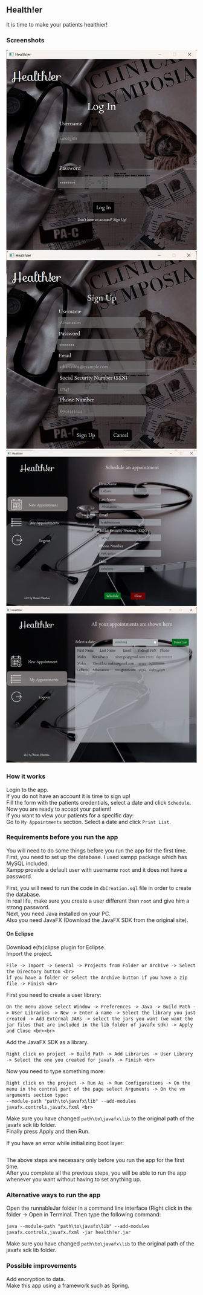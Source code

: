 ## Health!er
It is time to make your patients healthier! <br>

### Screenshots
![Login](screenshots/login.png)
![Sign Up](screenshots/signup.png)
![New Appointment](screenshots/newAppointment.png)
![My Appointments](screenshots/myAppointments.png)

### How it works
Login to the app. <br>
If you do not have an account it is time to sign up! <br>
Fill the form with the patients credentials, select a date and click ```Schedule```. <br>
Now you are ready to accept your patient! <br>
If you want to view your patients for a specific day: <br>
Go to ```My Appointments``` section. Select a date and click ```Print List```. <br>

### Requirements before you run the app
You will need to do some things before you run the app for the first time. <br>
First, you need to set up the database. I used xampp package which has MySQL included. <br>
Xampp provide a default user with username ```root``` and it does not have a password. <br>

First, you will need to run the code in ```dbCreation.sql``` file in order to create the database.<br>
In real life, make sure you create a user different than ```root``` and give him a strong password.<br>
Next, you need Java installed on your PC. <br>
Also you need JavaFX (Download the JavaFX SDK from the original site). <br>

#### On Eclipse
Download e(fx)clipse plugin for Eclipse. <br>
Import the project. <br>
```
File -> Import -> General -> Projects from Folder or Archive -> Select the Directory button <br>
if you have a folder or select the Archive button if you have a zip file -> Finish <br>
```

First you need to create a user library: <br>
```
On the menu above select Window -> Preferences -> Java -> Build Path -> User Libraries -> New -> Enter a name -> Select the library you just created -> Add External JARs -> select the jars you want (we want the jar files that are included in the lib folder of javafx sdk) -> Apply and Close <br><br>
```

Add the JavaFX SDK as a library. <br>
```
Right click on project -> Build Path -> Add Libraries -> User Library -> Select the one you created for javafx -> Finish <br>
```

Now you need to type something more: 
```
Right click on the project -> Run As -> Run Configurations -> On the menu in the central part of the page select Arguments -> On the vm arguments section type: 
--module-path "path\to\javafx\lib" --add-modules javafx.controls,javafx.fxml <br>
```

Make sure you have changed ```path\to\javafx\lib``` to the original path of the javafx sdk lib folder. <br>
Finally press Apply and then Run. <br>

If you have an error while initializing boot layer:
```Right click on project -> Build Path -> Configure Build Path -> Java Build Path -> Check that javafx sdk that comes with e(fx)clipse is in classpath and not in module path. If it is in the module path, move it to the class path by drag and drop. <br><br>
```

The above steps are necessary only before you run the app for the first time. <br>
After you complete all the previous steps, you will be able to run the app whenever you want without having to set anything up. <br>

### Alternative ways to run the app
Open the runnableJar folder in a command line interface (Right click in the folder -> Open in Terminal. Then type the following command: <br>

```
java --module-path "path\to\javafx\lib" --add-modules javafx.controls,javafx.fxml -jar health!er.jar
```

Make sure you have changed ```path\to\javafx\lib``` to the original path of the javafx sdk lib folder. <br>

### Possible improvements
Add encryption to data. <br>
Make this app using a framework such as Spring. <br>


